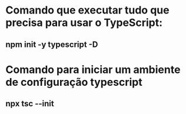 
# Comando que executar tudo que precisa para usar o TypeScript: 
## npm init -y typescript -D

# Comando para iniciar um ambiente de configuração typescript
## npx tsc --init  
